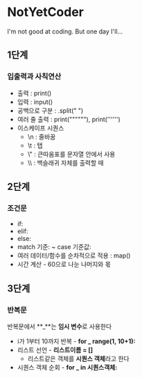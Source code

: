 # NotYetCoder
I'm not good at coding. But one day I'll...

## 1단계
### 입출력과 사칙연산
+ 출력 : print()
+ 입력 : input()
+ 공백으로 구분 : .split(" ")
+ 여러 줄 출력 : print(""""""), print('''''')
+ 이스케이프 시퀀스
  + \n : 줄바꿈
  + \t : 탭
  + \\" : 큰따옴표를 문자열 안에서 사용
  + \\\ : 백슬래귀 자체를 출력할 때
 
## 2단계
### 조건문 
+ if:
+ elif:
+ else:
+ match 기준: ~ case 기준값:
+ 여러 데이터/함수를 순차적으로 적용 : map()
+ 시간 계산 - 60으로 나눈 나머지와 몫

## 3단계
### 반복문
반복문에서 **_**는 **임시 변수**로 사용한다
+ i가 1부터 10까지 반복 - **for _ range(1, 10+1):**
+ 리스트 선언 - **리스트이름 = []**
  + 리스트같은 객체를 **시퀀스 객체**라고 한다
+ 시퀀스 객체 순회 - **for _ in 시퀀스객체:**
